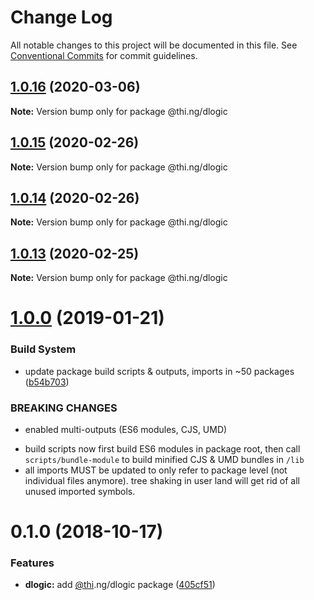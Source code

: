 # Change Log

All notable changes to this project will be documented in this file.
See [Conventional Commits](https://conventionalcommits.org) for commit guidelines.

## [1.0.16](https://github.com/thi-ng/umbrella/compare/@thi.ng/dlogic@1.0.15...@thi.ng/dlogic@1.0.16) (2020-03-06)

**Note:** Version bump only for package @thi.ng/dlogic





## [1.0.15](https://github.com/thi-ng/umbrella/compare/@thi.ng/dlogic@1.0.14...@thi.ng/dlogic@1.0.15) (2020-02-26)

**Note:** Version bump only for package @thi.ng/dlogic





## [1.0.14](https://github.com/thi-ng/umbrella/compare/@thi.ng/dlogic@1.0.13...@thi.ng/dlogic@1.0.14) (2020-02-26)

**Note:** Version bump only for package @thi.ng/dlogic





## [1.0.13](https://github.com/thi-ng/umbrella/compare/@thi.ng/dlogic@1.0.12...@thi.ng/dlogic@1.0.13) (2020-02-25)

**Note:** Version bump only for package @thi.ng/dlogic





# [1.0.0](https://github.com/thi-ng/umbrella/compare/@thi.ng/dlogic@0.1.2...@thi.ng/dlogic@1.0.0) (2019-01-21)

### Build System

* update package build scripts & outputs, imports in ~50 packages ([b54b703](https://github.com/thi-ng/umbrella/commit/b54b703))

### BREAKING CHANGES

* enabled multi-outputs (ES6 modules, CJS, UMD)

- build scripts now first build ES6 modules in package root, then call
  `scripts/bundle-module` to build minified CJS & UMD bundles in `/lib`
- all imports MUST be updated to only refer to package level
  (not individual files anymore). tree shaking in user land will get rid of
  all unused imported symbols.

# 0.1.0 (2018-10-17)

### Features

* **dlogic:** add [@thi](https://github.com/thi).ng/dlogic package ([405cf51](https://github.com/thi-ng/umbrella/commit/405cf51))
